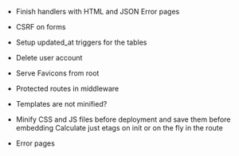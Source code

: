* Finish handlers with HTML and JSON Error pages

* CSRF on forms
 
* Setup updated_at triggers for the tables
* Delete user account

* Serve Favicons from root
* Protected routes in middleware

* Templates are not minified?
* Minify CSS and JS files before deployment and save them before embedding
  Calculate just etags on init or on the fly in the route
* Error pages